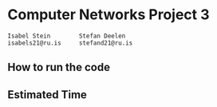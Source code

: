 # Computer Networks Project 3
    Isabel Stein        Stefan Deelen
    isabels21@ru.is     stefand21@ru.is

## How to run the code

## Estimated Time